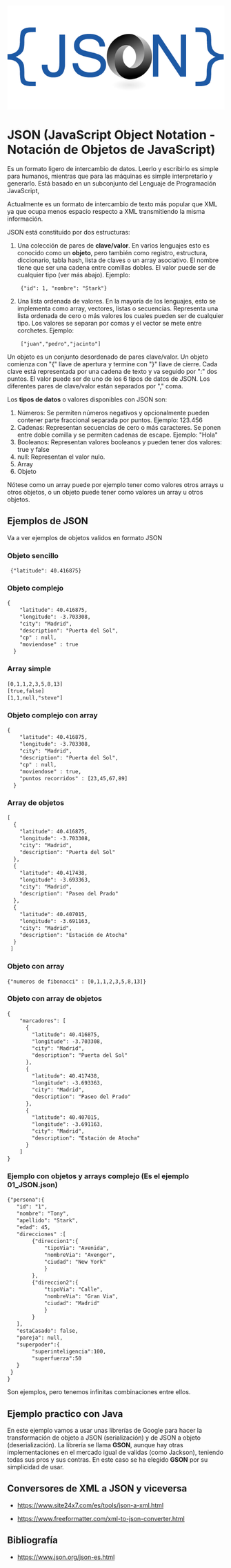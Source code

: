 ![json](img/json_logo.png "Aprende JSON!")

# JSON (JavaScript Object Notation - Notación de Objetos de JavaScript) 

Es un formato ligero de intercambio de datos. Leerlo y escribirlo es simple para humanos, mientras que para las máquinas es simple interpretarlo y generarlo. Está basado en un subconjunto del Lenguaje de Programación JavaScript, 

Actualmente es un formato de intercambio de texto más popular que XML ya que ocupa menos espacio respecto a XML transmitiendo la misma información.

JSON está constituido por dos estructuras:

1. Una colección de pares de <b>clave/valor</b>. En varios lenguajes esto es conocido como un <b>objeto</b>, pero también como registro, estructura, diccionario, tabla hash, lista de claves o un array asociativo. El nombre tiene que ser una cadena entre comillas dobles. El valor puede ser de cualquier tipo (ver más abajo). Ejemplo: 

        {"id": 1, "nombre": "Stark"}

2. Una lista ordenada de valores. En la mayoría de los lenguajes, esto se implementa como array, vectores, listas o secuencias. Representa una lista ordenada de cero o más valores los cuales pueden ser de cualquier tipo. Los valores se separan por comas y el vector se mete entre corchetes. Ejemplo:

        ["juan","pedro","jacinto"]

Un objeto es un conjunto desordenado de pares clave/valor. Un objeto comienza con "{" llave de apertura y termine con "}" llave de cierre. Cada clave está representada por una cadena de texto y va seguido por ":" dos puntos. El valor puede ser de uno de los 6 tipos de datos de JSON. Los diferentes pares de clave/valor están separados por "," coma.

Los <b>tipos de datos</b> o valores disponibles con JSON son:

1. Números: Se permiten números negativos y opcionalmente pueden contener parte fraccional separada por puntos. Ejemplo: 123.456
2. Cadenas: Representan secuencias de cero o más caracteres. Se ponen entre doble comilla y se permiten cadenas de escape. Ejemplo: "Hola"
3. Booleanos: Representan valores booleanos y pueden tener dos valores: true y false
4. null: Representan el valor nulo.
5. Array
6. Objeto

Nótese como un array puede por ejemplo tener como valores otros arrays u otros objetos, o un objeto puede tener como valores un array u otros objetos. 

## Ejemplos de JSON

Va a ver ejemplos de objetos validos en formato JSON

### Objeto sencillo

     {"latitude": 40.416875}
     
### Objeto complejo

    {
        "latitude": 40.416875,
        "longitude": -3.703308,
        "city": "Madrid",
        "description": "Puerta del Sol",
        "cp" : null,
        "moviendose" : true
      }
### Array simple

    [0,1,1,2,3,5,8,13]
    [true,false]
    [1,1,null,"steve"]

     
### Objeto complejo con array

    {
        "latitude": 40.416875,
        "longitude": -3.703308,
        "city": "Madrid",
        "description": "Puerta del Sol",
        "cp" : null,
        "moviendose" : true,
        "puntos recorridos" : [23,45,67,89]
      }
      
### Array de objetos

    [
      {
        "latitude": 40.416875,
        "longitude": -3.703308,
        "city": "Madrid",
        "description": "Puerta del Sol"
      },
      {
        "latitude": 40.417438,
        "longitude": -3.693363,
        "city": "Madrid",
        "description": "Paseo del Prado"
      },
      {
        "latitude": 40.407015,
        "longitude": -3.691163,
        "city": "Madrid",
        "description": "Estación de Atocha"
      }
     ]
     
### Objeto con array

    {"numeros de fibonacci" : [0,1,1,2,3,5,8,13]}

     
### Objeto con array de objetos

    {
        "marcadores": [
          {
            "latitude": 40.416875,
            "longitude": -3.703308,
            "city": "Madrid",
            "description": "Puerta del Sol"
          },
          {
            "latitude": 40.417438,
            "longitude": -3.693363,
            "city": "Madrid",
            "description": "Paseo del Prado"
          },
          {
            "latitude": 40.407015,
            "longitude": -3.691163,
            "city": "Madrid",
            "description": "Estación de Atocha"
          }
        ]
    }

### Ejemplo con objetos y arrays complejo (Es el ejemplo 01_JSON.json)

    {"persona":{
       "id": "1",
       "nombre": "Tony",
       "apellido": "Stark",
       "edad": 45,
       "direcciones" :[
            {"direccion1":{
                "tipoVia": "Avenida",
                "nombreVia": "Avenger",
                "ciudad": "New York"
                }
            },
            {"direccion2":{
                "tipoVia": "Calle",
                "nombreVia": "Gran Via",
                "ciudad": "Madrid"
                }
            }
       ],
       "estaCasado": false,
       "pareja": null,
       "superpoder":{
            "superinteligencia":100,
            "superfuerza":50
       }
     }
    }
    
Son ejemplos, pero tenemos infinitas combinaciones entre ellos.

## Ejemplo practico con Java

En este ejemplo vamos a usar unas librerías de Google para hacer la transformación de objeto a JSON (serialización) y de JSON a objeto (deserialización). La librería se llama <b>GSON</b>, aunque hay otras implementaciones en el mercado igual de validas (como Jackson), teniendo todas sus pros y sus contras. En este caso se ha elegido **GSON** por su simplicidad de usar.

## Conversores de XML a JSON y viceversa

- <https://www.site24x7.com/es/tools/json-a-xml.html>

- <https://www.freeformatter.com/xml-to-json-converter.html>

## Bibliografía

- <https://www.json.org/json-es.html>

